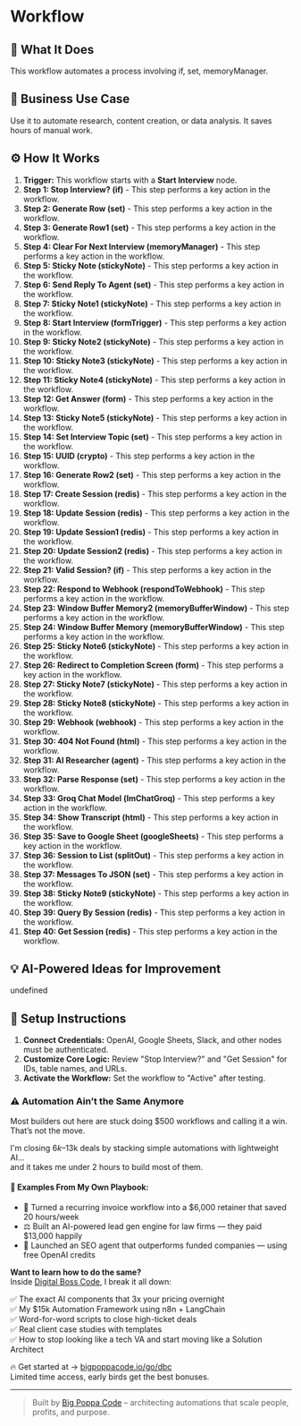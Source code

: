 # Workflow

## 🚀 What It Does
This workflow automates a process involving if, set, memoryManager.

## 💼 Business Use Case
Use it to automate research, content creation, or data analysis. It saves hours of manual work.

## ⚙️ How It Works
1.  **Trigger:** This workflow starts with a **Start Interview** node.
2. **Step 1: Stop Interview? (if)** - This step performs a key action in the workflow.
3. **Step 2: Generate Row (set)** - This step performs a key action in the workflow.
4. **Step 3: Generate Row1 (set)** - This step performs a key action in the workflow.
5. **Step 4: Clear For Next Interview (memoryManager)** - This step performs a key action in the workflow.
6. **Step 5: Sticky Note (stickyNote)** - This step performs a key action in the workflow.
7. **Step 6: Send Reply To Agent (set)** - This step performs a key action in the workflow.
8. **Step 7: Sticky Note1 (stickyNote)** - This step performs a key action in the workflow.
9. **Step 8: Start Interview (formTrigger)** - This step performs a key action in the workflow.
10. **Step 9: Sticky Note2 (stickyNote)** - This step performs a key action in the workflow.
11. **Step 10: Sticky Note3 (stickyNote)** - This step performs a key action in the workflow.
12. **Step 11: Sticky Note4 (stickyNote)** - This step performs a key action in the workflow.
13. **Step 12: Get Answer (form)** - This step performs a key action in the workflow.
14. **Step 13: Sticky Note5 (stickyNote)** - This step performs a key action in the workflow.
15. **Step 14: Set Interview Topic (set)** - This step performs a key action in the workflow.
16. **Step 15: UUID (crypto)** - This step performs a key action in the workflow.
17. **Step 16: Generate Row2 (set)** - This step performs a key action in the workflow.
18. **Step 17: Create Session (redis)** - This step performs a key action in the workflow.
19. **Step 18: Update Session (redis)** - This step performs a key action in the workflow.
20. **Step 19: Update Session1 (redis)** - This step performs a key action in the workflow.
21. **Step 20: Update Session2 (redis)** - This step performs a key action in the workflow.
22. **Step 21: Valid Session? (if)** - This step performs a key action in the workflow.
23. **Step 22: Respond to Webhook (respondToWebhook)** - This step performs a key action in the workflow.
24. **Step 23: Window Buffer Memory2 (memoryBufferWindow)** - This step performs a key action in the workflow.
25. **Step 24: Window Buffer Memory (memoryBufferWindow)** - This step performs a key action in the workflow.
26. **Step 25: Sticky Note6 (stickyNote)** - This step performs a key action in the workflow.
27. **Step 26: Redirect to Completion Screen (form)** - This step performs a key action in the workflow.
28. **Step 27: Sticky Note7 (stickyNote)** - This step performs a key action in the workflow.
29. **Step 28: Sticky Note8 (stickyNote)** - This step performs a key action in the workflow.
30. **Step 29: Webhook (webhook)** - This step performs a key action in the workflow.
31. **Step 30: 404 Not Found (html)** - This step performs a key action in the workflow.
32. **Step 31: AI Researcher (agent)** - This step performs a key action in the workflow.
33. **Step 32: Parse Response (set)** - This step performs a key action in the workflow.
34. **Step 33: Groq Chat Model (lmChatGroq)** - This step performs a key action in the workflow.
35. **Step 34: Show Transcript (html)** - This step performs a key action in the workflow.
36. **Step 35: Save to Google Sheet (googleSheets)** - This step performs a key action in the workflow.
37. **Step 36: Session to List (splitOut)** - This step performs a key action in the workflow.
38. **Step 37: Messages To JSON (set)** - This step performs a key action in the workflow.
39. **Step 38: Sticky Note9 (stickyNote)** - This step performs a key action in the workflow.
40. **Step 39: Query By Session (redis)** - This step performs a key action in the workflow.
41. **Step 40: Get Session (redis)** - This step performs a key action in the workflow.

## 💡 AI-Powered Ideas for Improvement
undefined

## 🔧 Setup Instructions
1. **Connect Credentials:** OpenAI, Google Sheets, Slack, and other nodes must be authenticated.
2. **Customize Core Logic:** Review "Stop Interview?" and "Get Session" for IDs, table names, and URLs.
3. **Activate the Workflow:** Set the workflow to "Active" after testing.

### ⚠️ Automation Ain’t the Same Anymore

Most builders out here are stuck doing $500 workflows and calling it a win.  
That’s not the move.  

I'm closing $6k–$13k deals by stacking simple automations with lightweight AI...  
and it takes me under 2 hours to build most of them.

#### 🧠 Examples From My Own Playbook:
- 🔁 Turned a recurring invoice workflow into a $6,000 retainer that saved 20 hours/week  
- ⚖️ Built an AI-powered lead gen engine for law firms — they paid $13,000 happily  
- 🚀 Launched an SEO agent that outperforms funded companies — using free OpenAI credits  

**Want to learn how to do the same?**  
Inside [Digital Boss Code](https://bigpoppacode.io/go/dbc), I break it all down:

✅ The exact AI components that 3x your pricing overnight  
✅ My $15k Automation Framework using n8n + LangChain  
✅ Word-for-word scripts to close high-ticket deals  
✅ Real client case studies with templates  
✅ How to stop looking like a tech VA and start moving like a Solution Architect  

🔥 Get started at → [bigpoppacode.io/go/dbc](https://bigpoppacode.io/go/dbc)  
Limited time access, early birds get the best bonuses.

---
> Built by [Big Poppa Code](https://bigpoppacode.io) – architecting automations that scale people, profits, and purpose.
